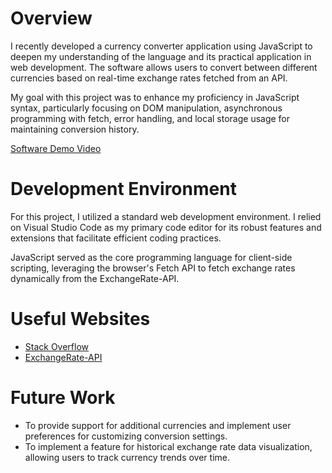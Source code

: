 # Overview

I recently developed a currency converter application using JavaScript to deepen my understanding of the language and its practical application in web development. The software allows users to convert between different currencies based on real-time exchange rates fetched from an API.

My goal with this project was to enhance my proficiency in JavaScript syntax, particularly focusing on DOM manipulation, asynchronous programming with fetch, error handling, and local storage usage for maintaining conversion history.

[Software Demo Video](http://youtube.link.goes.here)

# Development Environment

For this project, I utilized a standard web development environment. I relied on Visual Studio Code as my primary code editor for its robust features and extensions that facilitate efficient coding practices.

JavaScript served as the core programming language for client-side scripting, leveraging the browser's Fetch API to fetch exchange rates dynamically from the ExchangeRate-API.

# Useful Websites

- [Stack Overflow](https://stackoverflow.com/)
- [ExchangeRate-API](https://www.exchangerate-api.com/)

# Future Work

- To provide support for additional currencies and implement user preferences for customizing conversion settings.
- To implement a feature for historical exchange rate data visualization, allowing users to track currency trends over time.